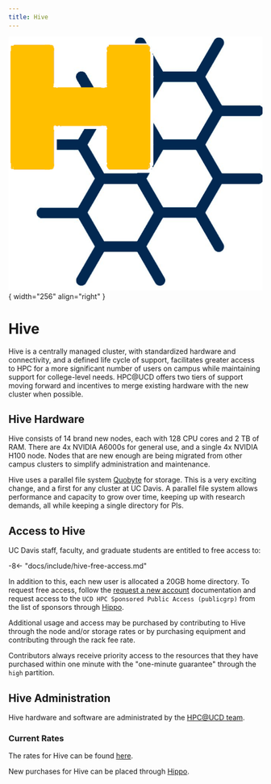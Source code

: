 ```yaml
---
title: Hive
---
```


![Hive Logo](../assets/hive-icon.png){ width="256" align="right" }

# Hive

Hive is a centrally managed cluster, with standardized hardware and connectivity, and a defined life cycle of support,
facilitates greater access to HPC for a more significant number of users on campus while maintaining support for
college-level needs. HPC@UCD offers two tiers of support moving forward and incentives to merge existing hardware with
the new cluster when possible.

## Hive Hardware

Hive consists of 14 brand new nodes, each with 128 CPU cores and 2 TB of RAM. There are 4x NVIDIA A6000s for general
use, and a single 4x NVIDIA H100 node. Nodes that are new enough are being migrated from other campus clusters to
simplify administration and maintenance.

Hive uses a parallel file system [Quobyte](https://www.quobyte.com) for storage. This is a very exciting change, and a
first for any cluster at UC Davis. A parallel file system allows performance and capacity to grow over time, keeping up
with research demands, all while keeping a single directory for PIs.

## Access to Hive

UC Davis staff, faculty, and graduate students are entitled to free access to:

-8<- "docs/include/hive-free-access.md"

In addition to this, each new user is allocated a 20GB home directory. To request free access, follow the
[request a new account](/account-requests/#how-to-request-a-new-account-on-a-cluster) documentation and request access
to the `UCD HPC Sponsored Public Access (publicgrp)` from the list of sponsors through
[Hippo](https://hippo.ucdavis.edu/Hive/myaccount).

Additional usage and access may be purchased by contributing to Hive through the node and/or storage rates or by
purchasing equipment and contributing through the rack fee rate.

Contributors always receive priority access to the resources that they have purchased within one minute with the
"one-minute guarantee" through the `high` partition.

## Hive Administration

Hive hardware and software are administrated by the [HPC@UCD team](https://hpc.ucdavis.edu/people).

### Current Rates

The rates for Hive can be found [here](https://hpc.ucdavis.edu/rates#hive).

New purchases for Hive can be placed through [Hippo](https://hippo.ucdavis.edu/Hive/product/index).
